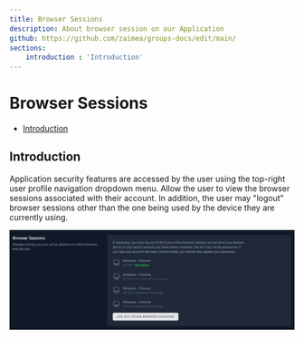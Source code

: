 ```yaml
---
title: Browser Sessions
description: About browser session on our Application
github: https://github.com/zaimea/groups-docs/edit/main/
sections: 
    introduction : 'Introduction'
---
```


# Browser Sessions

- [Introduction](#introduction)

<a name="introduction"></a>
## Introduction

Application security features are accessed by the user using the top-right user profile navigation dropdown menu. Allow the user to view the browser sessions associated with their account. In addition, the user may "logout" browser sessions other than the one being used by the device they are currently using.

![Browser Sessions](https://raw.githubusercontent.com/zaimea/groups-docs/main/preview/browser-sessions.jpg)
